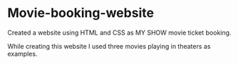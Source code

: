 # Movie-booking-website
Created a website using HTML and CSS as MY SHOW movie ticket booking.

While creating this website I used three movies playing in theaters as examples.
